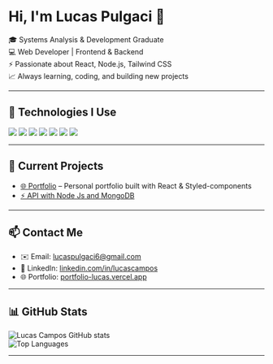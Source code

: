 # Hi, I'm Lucas Pulgaci 👋

🎓 Systems Analysis & Development Graduate  
💻 Web Developer | Frontend & Backend  
⚡ Passionate about React, Node.js, Tailwind CSS  
📈 Always learning, coding, and building new projects  

---

## 🚀 Technologies I Use

<img src="https://img.shields.io/badge/JavaScript-F7DF1E?style=for-the-badge&logo=javascript&logoColor=black" /> 
<img src="https://img.shields.io/badge/React-61DAFB?style=for-the-badge&logo=react&logoColor=black" /> 
<img src="https://img.shields.io/badge/Node.js-339933?style=for-the-badge&logo=nodedotjs&logoColor=white" />
<img src="https://img.shields.io/badge/Express.js-000000?style=for-the-badge&logo=express&logoColor=white" /> 
<img src="https://img.shields.io/badge/HTML-E34F26?style=for-the-badge&logo=html5&logoColor=white" /> 
<img src="https://img.shields.io/badge/CSS-1572B6?style=for-the-badge&logo=css3&logoColor=white" /> 
<img src="https://img.shields.io/badge/Tailwind_CSS-06B6D4?style=for-the-badge&logo=tailwind-css&logoColor=white" />

---

## 🔭 Current Projects

- [🌐 Portfolio](https://portfolio-lucas.vercel.app) – Personal portfolio built with React & Styled-components   
- [⚡ API with Node Js and MongoDB](https://github.com/LucasPulgaci032/node-mongo-api) 

---

## 📫 Contact Me

- ✉️ Email: lucaspulgaci6@gmail.com  
- 🔗 LinkedIn: [linkedin.com/in/lucascampos](https://www.linkedin.com/in/lucaspulgaci/)  
- 🌐 Portfolio: [portfolio-lucas.vercel.app](https://portfolio-lucaspulgacicampos.vercel.app/)  
 

---

## 📊 GitHub Stats

![Lucas Campos GitHub stats](https://github-readme-stats.vercel.app/api?username=seu-usuario&show_icons=true&theme=radical)  
![Top Languages](https://github-readme-stats.vercel.app/api/top-langs/?username=seu-usuario&layout=compact&theme=radical)

---


